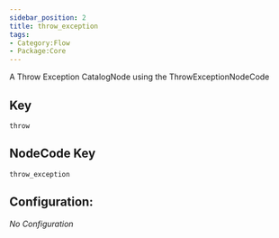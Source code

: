 ```yaml
---
sidebar_position: 2
title: throw_exception
tags:
- Category:Flow
- Package:Core
---
```


A Throw Exception CatalogNode using the ThrowExceptionNodeCode

## Key
`throw`

## NodeCode Key
`throw_exception`

## Configuration:
_No Configuration_

